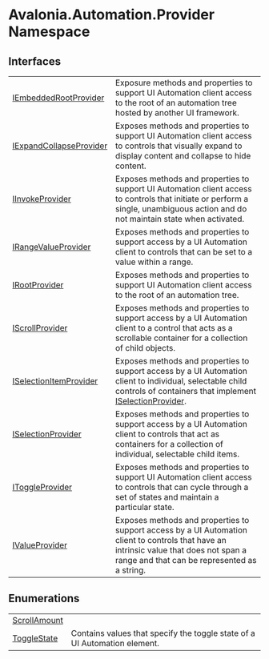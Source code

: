 # Avalonia.Automation.Provider Namespace






## Interfaces
<table>
<tr>
<td><a href="T_Avalonia_Automation_Provider_IEmbeddedRootProvider">IEmbeddedRootProvider</a></td>
<td>Exposure methods and properties to support UI Automation client access to the root of an automation tree hosted by another UI framework.</td>
</tr>
<tr>
<td><a href="T_Avalonia_Automation_Provider_IExpandCollapseProvider">IExpandCollapseProvider</a></td>
<td>Exposes methods and properties to support UI Automation client access to controls that visually expand to display content and collapse to hide content.</td>
</tr>
<tr>
<td><a href="T_Avalonia_Automation_Provider_IInvokeProvider">IInvokeProvider</a></td>
<td>Exposes methods and properties to support UI Automation client access to controls that initiate or perform a single, unambiguous action and do not maintain state when activated.</td>
</tr>
<tr>
<td><a href="T_Avalonia_Automation_Provider_IRangeValueProvider">IRangeValueProvider</a></td>
<td>Exposes methods and properties to support access by a UI Automation client to controls that can be set to a value within a range.</td>
</tr>
<tr>
<td><a href="T_Avalonia_Automation_Provider_IRootProvider">IRootProvider</a></td>
<td>Exposes methods and properties to support UI Automation client access to the root of an automation tree.</td>
</tr>
<tr>
<td><a href="T_Avalonia_Automation_Provider_IScrollProvider">IScrollProvider</a></td>
<td>Exposes methods and properties to support access by a UI Automation client to a control that acts as a scrollable container for a collection of child objects.</td>
</tr>
<tr>
<td><a href="T_Avalonia_Automation_Provider_ISelectionItemProvider">ISelectionItemProvider</a></td>
<td>Exposes methods and properties to support access by a UI Automation client to individual, selectable child controls of containers that implement <a href="T_Avalonia_Automation_Provider_ISelectionProvider">ISelectionProvider</a>.</td>
</tr>
<tr>
<td><a href="T_Avalonia_Automation_Provider_ISelectionProvider">ISelectionProvider</a></td>
<td>Exposes methods and properties to support access by a UI Automation client to controls that act as containers for a collection of individual, selectable child items.</td>
</tr>
<tr>
<td><a href="T_Avalonia_Automation_Provider_IToggleProvider">IToggleProvider</a></td>
<td>Exposes methods and properties to support UI Automation client access to controls that can cycle through a set of states and maintain a particular state.</td>
</tr>
<tr>
<td><a href="T_Avalonia_Automation_Provider_IValueProvider">IValueProvider</a></td>
<td>Exposes methods and properties to support access by a UI Automation client to controls that have an intrinsic value that does not span a range and that can be represented as a string.</td>
</tr>
</table>

## Enumerations
<table>
<tr>
<td><a href="T_Avalonia_Automation_Provider_ScrollAmount">ScrollAmount</a></td>
<td> </td>
</tr>
<tr>
<td><a href="T_Avalonia_Automation_Provider_ToggleState">ToggleState</a></td>
<td>Contains values that specify the toggle state of a UI Automation element.</td>
</tr>
</table>